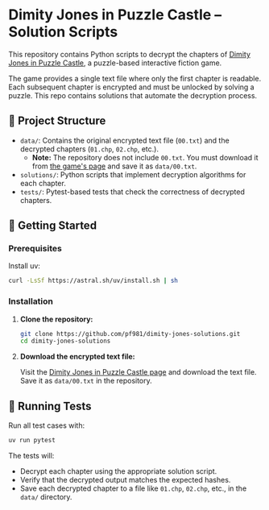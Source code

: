 # Dimity Jones in Puzzle Castle – Solution Scripts

This repository contains Python scripts to decrypt the chapters of [Dimity Jones in Puzzle Castle](https://obnakwa.itch.io/dimityjones), a puzzle-based interactive fiction game.

The game provides a single text file where only the first chapter is readable. Each subsequent chapter is encrypted and must be unlocked by solving a puzzle. This repo contains solutions that automate the decryption process.

## 📁 Project Structure

- `data/`: Contains the original encrypted text file (`00.txt`) and the decrypted chapters (`01.chp`, `02.chp`, etc.).
  - **Note:** The repository does not include `00.txt`. You must download it from [the game's page](https://obnakwa.itch.io/dimityjones) and save it as `data/00.txt`.
- `solutions/`: Python scripts that implement decryption algorithms for each chapter.
- `tests/`: Pytest-based tests that check the correctness of decrypted chapters.

## 🚀 Getting Started

### Prerequisites

Install uv:
```bash
curl -LsSf https://astral.sh/uv/install.sh | sh
```

### Installation

1. **Clone the repository:**

   ```bash
   git clone https://github.com/pf981/dimity-jones-solutions.git
   cd dimity-jones-solutions
   ```

2. **Download the encrypted text file:**

   Visit the [Dimity Jones in Puzzle Castle page](https://obnakwa.itch.io/dimityjones) and download the text file.  
   Save it as `data/00.txt` in the repository.


## 🧪 Running Tests

Run all test cases with:

```bash
uv run pytest
```

The tests will:

- Decrypt each chapter using the appropriate solution script.
- Verify that the decrypted output matches the expected hashes.
- Save each decrypted chapter to a file like `01.chp`, `02.chp`, etc., in the `data/` directory.
